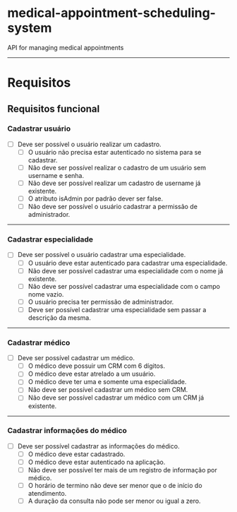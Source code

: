 # medical-appointment-scheduling-system
API for managing medical appointments

---

# **Requisitos**

## **Requisitos funcional**

### **Cadastrar usuário**
- [ ] Deve ser possível o usuário realizar um cadastro.
  - [ ] O usuário não precisa estar autenticado no sistema para se cadastrar.
  - [ ] Não deve ser possível realizar o cadastro de um usuário sem username e senha.
  - [ ] Não deve ser possível realizar um cadastro de username já existente.
  - [ ] O atributo isAdmin por padrão dever ser false.
  - [ ] Não deve ser possível o usuário cadastrar a permissão de administrador.

---

### **Cadastrar especialidade**
- [ ] Deve ser possível o usuário cadastrar uma especialidade.
  - [ ] O usuário deve estar autenticado para cadastrar uma especialidade.
  - [ ] Não deve ser possível cadastrar uma especialidade com o nome já existente.
  - [ ] Não deve ser possível cadastrar uma especialidade com o campo nome vazio.
  - [ ] O usuário precisa ter permissão de administrador.
  - [ ] Deve ser possível cadastrar uma especialidade sem passar a descrição da mesma.

---

### **Cadastrar médico**
- [ ] Deve ser possível cadastrar um médico.
  - [ ] O médico deve possuir um CRM com 6 dígitos.
  - [ ] O médico deve estar atrelado a um usuário.
  - [ ] O médico deve ter uma e somente uma especialidade.
  - [ ] Não deve ser possível cadastrar um médico sem CRM.
  - [ ] Não deve ser possível cadastrar um médico com um CRM já existente. 
  
---

### **Cadastrar informações do médico**
- [ ] Deve ser possível cadastrar as informações do médico.
  - [ ] O médico deve estar cadastrado.
  - [ ] O médico deve estar autenticado na aplicação.
  - [ ] Não deve ser possível ter mais de um registro de informação por médico.
  - [ ] O horário de termino não deve ser menor que o de início do atendimento.
  - [ ] A duração da consulta não pode ser menor ou igual a zero.
